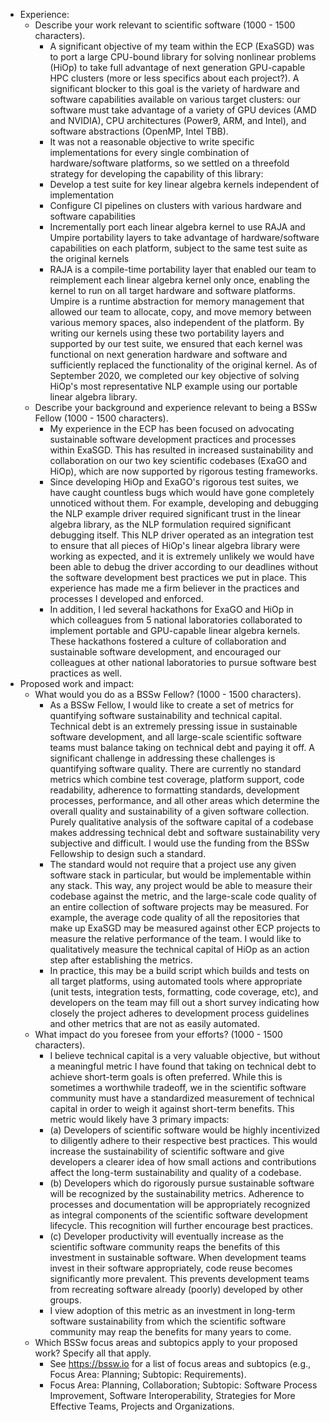 - Experience:
    - Describe your work relevant to scientific software (1000 - 1500 characters).
        -  A significant objective of my team within the ECP (ExaSGD) was to port a large CPU-bound library for solving nonlinear problems (HiOp) to take full advantage of next generation GPU-capable HPC clusters (more or less specifics about each project?). A significant blocker to this goal is the variety of hardware and software capabilities available on various target clusters: our software must take advantage of a variety of GPU devices (AMD and NVIDIA), CPU architectures (Power9, ARM, and Intel), and software abstractions (OpenMP, Intel TBB).
        -  It was not a reasonable objective to write specific implementations for every single combination of hardware/software platforms, so we settled on a threefold strategy for developing the capability of this library:
        -  Develop a test suite for key linear algebra kernels independent of implementation
        -  Configure CI pipelines on clusters with various hardware and software capabilities
        -  Incrementally port each linear algebra kernel to use RAJA and Umpire portability layers to take advantage of hardware/software capabilities on each platform, subject to the same test suite as the original kernels
        -  RAJA is a compile-time portability layer that enabled our team to reimplement each linear algebra kernel only once, enabling the kernel to run on all target hardware and software platforms. Umpire is a runtime abstraction for memory management that allowed our team to allocate, copy, and move memory between various memory spaces, also independent of the platform. By writing our kernels using these two portability layers and supported by our test suite, we ensured that each kernel was functional on next generation hardware and software and sufficiently replaced the functionality of the original kernel. As of September 2020, we completed our key objective of solving HiOp's most representative NLP example using our portable linear algebra library.
    - Describe your background and experience relevant to being a BSSw Fellow (1000 - 1500 characters).
        -  My experience in the ECP has been focused on advocating sustainable software development practices and processes within ExaSGD. This has resulted in increased sustainability and collaboration on our two key scientific codebases (ExaGO and HiOp), which are now supported by rigorous testing frameworks. 
        -  Since developing HiOp and ExaGO's rigorous test suites, we have caught countless bugs which would have gone completely unnoticed without them. For example, developing and debugging the NLP example driver required significant trust in the linear algebra library, as the NLP formulation required significant debugging itself. This NLP driver operated as an integration test to ensure that all pieces of HiOp's linear algebra library were working as expected, and it is extremely unlikely we would have been able to debug the driver according to our deadlines without the software development best practices we put in place. This experience has made me a firm believer in the practices and processes I developed and enforced.
        -  In addition, I led several hackathons for ExaGO and HiOp in which colleagues from 5 national laboratories collaborated to implement portable and GPU-capable linear algebra kernels. These hackathons fostered a culture of collaboration and sustainable software development, and encouraged our colleagues at other national laboratories to pursue software best practices as well.
- Proposed work and impact:
    - What would you do as a BSSw Fellow? (1000 - 1500 characters).
        -  As a BSSw Fellow, I would like to create a set of metrics for quantifying software sustainability and technical capital. Technical debt is an extremely pressing issue in sustainable software development, and all large-scale scientific software teams must balance taking on technical debt and paying it off. A significant challenge in addressing these challenges is quantifying software quality. There are currently no standard metrics which combine test coverage, platform support, code readability, adherence to formatting standards, development processes, performance, and all other areas which determine the overall quality and sustainability of a given software collection. Purely qualitative analysis of the software capital of a codebase makes addressing technical debt and software sustainability very subjective and difficult. I would use the funding from the BSSw Fellowship to design such a standard.
        -  The standard would not require that a project use any given software stack in particular, but would be implementable within any stack. This way, any project would be able to measure their codebase against the metric, and the large-scale code quality of an entire collection of software projects may be measured. For example, the average code quality of all the repositories that make up ExaSGD may be measured against other ECP projects to measure the relative performance of the team. I would like to qualitatively measure the technical capital of HiOp as an action step after establishing the metrics.
        -  In practice, this may be a build script which builds and tests on all target platforms, using automated tools where appropriate (unit tests, integration tests, formatting, code coverage, etc), and developers on the team may fill out a short survey indicating how closely the project adheres to development process guidelines and other metrics that are not as easily automated.
    - What impact do you foresee from your efforts? (1000 - 1500 characters).
        -  I believe technical capital is a very valuable objective, but without a meaningful metric I have found that taking on technical debt to achieve short-term goals is often preferred. While this is sometimes a worthwhile tradeoff, we in the scientific software community must have a standardized measurement of technical capital in order to weigh it against short-term benefits. This metric would likely have 3 primary impacts:
        -  (a) Developers of scientific software would be highly incentivized to diligently adhere to their respective best practices. This would increase the sustainability of scientific software and give developers a clearer idea of how small actions and contributions affect the long-term sustainability and quality of a codebase.
        -  (b) Developers which do rigorously pursue sustainable software will be recognized by the sustainability metrics. Adherence to processes and documentation will be appropriately recognized as integral components of the scientific software development lifecycle. This recognition will further encourage best practices.
        -  (c) Developer productivity will eventually increase as the scientific software community reaps the benefits of this investment in sustainable software. When development teams invest in their software appropriately, code reuse becomes significantly more prevalent. This prevents development teams from recreating software already (poorly) developed by other groups. 
        -  I view adoption of this metric as an investment in long-term software sustainability from which the scientific software community may reap the benefits for many years to come.
    - Which BSSw focus areas and subtopics apply to your proposed work? Specify all that apply.
        -  See https://bssw.io for a list of focus areas and subtopics (e.g., Focus Area: Planning; Subtopic: Requirements).
        -  Focus Area: Planning, Collaboration; Subtopic: Software Process Improvement, Software Interoperability, Strategies for More Effective Teams, Projects and Organizations.
